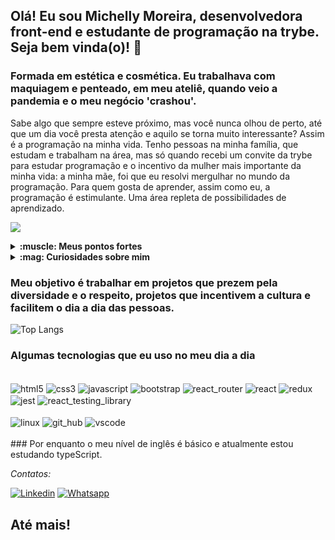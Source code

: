 ## Olá! Eu sou Michelly Moreira, desenvolvedora front-end e estudante de programação na trybe. Seja bem vinda(o)! 👋
### Formada em estética e cosmética. Eu trabalhava com maquiagem e penteado, em meu ateliê, quando veio a pandemia e o meu negócio 'crashou'.
Sabe algo que sempre esteve próximo, mas você nunca olhou de perto, até que um dia você presta atenção e aquilo se torna muito interessante? Assim é a programação na minha vida.
Tenho pessoas na minha família, que estudam e trabalham na área, mas só quando recebi um convite da trybe para estudar programação e o incentivo da mulher mais importante da minha vida: a minha mãe, foi que eu resolvi mergulhar no mundo da programação.
Para quem gosta de aprender, assim como eu, a programação é estimulante. Uma área repleta de possibilidades de aprendizado.

<img src=https://gifs.eco.br/wp-content/uploads/2022/10/gifs-de-jogos-vorazes-em-chamas-34.gif /> </br>

<details>
<summary><strong>:muscle: Meus pontos fortes</strong></summary></br>

- Tenho sede genuína de conhecimento;</br>
- Ser empática com as emoções dos outros;</br>
- Estrategista;</br>
- Meus valores me guiam, não o dinheiro;</br>
- A ação é meu maior professor.</br>

</details>

<details>
<summary><strong>:mag: Curiosidades sobre mim</strong></summary></br>

- Tenho tripofobia. </br>
- Não tomo café, mas gosto do cheiro.</br>
- Meu chocolate favorito é o Caribe, da garoto.</br>
- Na pandemia eu fiz trabalho voluntário, acolhendo pessoas que se sentiam tristes e anciosas.</br>
- Nas horas vagas eu gosto de pintar, maquiar, costurar, ler, assistir reality shows, viajar e estar com a minha família.</br>

</details>

### Meu objetivo é trabalhar em projetos que prezem pela diversidade e o respeito, projetos que incentivem a cultura e facilitem o dia a dia das pessoas.

![Top Langs](https://github-readme-stats.vercel.app/api/top-langs/?username=Michelly-Moreira&layout=compact&langs_count-16&theme=tokyonight)</br>

### Algumas tecnologias que eu uso no meu dia a dia</br>
<div style="display: inline_block"></br>
<img align="center" alt="html5" src="https://img.shields.io/badge/HTML5-E34F26?style=for-the-badge&logo=html5&logoColor=white"/>
<img align="center" alt="css3" src="https://img.shields.io/badge/CSS3-1572B6?style=for-the-badge&logo=css3&logoColor=white"/>
<img align="center" alt="javascript" src="https://img.shields.io/badge/JavaScript-323330?style=for-the-badge&logo=javascript&logoColor=F7DF1E"/>
<img align="center" alt="bootstrap" src="https://img.shields.io/badge/Bootstrap-563D7C?style=for-the-badge&logo=bootstrap&logoColor=white"/>
<img align="center" alt="react_router" src="https://img.shields.io/badge/React_Router-CA4245?style=for-the-badge&logo=react-router&logoColor=white"/>
<img align="center" alt="react" src="https://img.shields.io/badge/React-20232A?style=for-the-badge&logo=react&logoColor=61DAFB"/>
<img align="center" alt="redux" src="https://img.shields.io/badge/Redux-593D88?style=for-the-badge&logo=redux&logoColor=white"/>
<img align="center" alt="jest" src="https://img.shields.io/badge/Jest-323330?style=for-the-badge&logo=Jest&logoColor=white"/>
<img align="center" alt="react_testing_library" src="https://img.shields.io/badge/testing%20library-323330?style=for-the-badge&logo=testing-library&logoColor=red"/>
<div style="display: inline_block"></br>
<img align="center" alt="linux" src="https://img.shields.io/badge/Linux-FCC624?style=for-the-badge&logo=linux&logoColor=black"/>
<img align="center" alt="git_hub" src="https://img.shields.io/badge/GitHub-100000?style=for-the-badge&logo=github&logoColor=white"/>
<img align="center" alt="vscode" src="https://img.shields.io/badge/Visual_Studio_Code-0078D4?style=for-the-badge&logo=visual%20studio%20code&logoColor=white"/>
</div></br>
### Por enquanto o meu nível de inglês é básico e atualmente estou estudando typeScript.</br>

*Contatos:*

[![Linkedin](
https://img.shields.io/badge/LinkedIn-0077B5?style=for-the-badge&logo=linkedin&logoColor=white
)](
https://www.linkedin.com/in/michellymoreira/
)
[![Whatsapp](
https://img.shields.io/badge/WhatsApp-25D366?style=for-the-badge&logo=whatsapp&logoColor=white
)](
https://api.whatsapp.com/send?phone=5531994501188
)

## Até mais!
